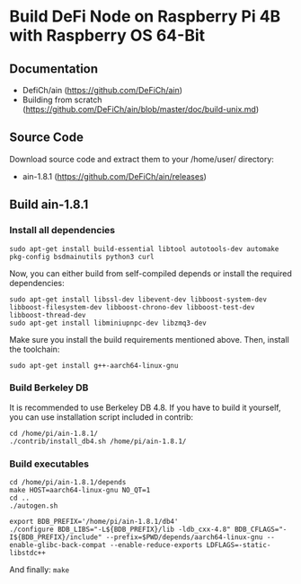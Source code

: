 # Build DeFi Node on Raspberry Pi 4B with Raspberry OS 64-Bit


## Documentation
- DefiCh/ain (https://github.com/DeFiCh/ain)
- Building from scratch (https://github.com/DeFiCh/ain/blob/master/doc/build-unix.md)


## Source Code
Download source code and extract them to your /home/user/ directory: 
- ain-1.8.1 (https://github.com/DeFiCh/ain/releases)


## Build ain-1.8.1

### Install all dependencies

`sudo apt-get install build-essential libtool autotools-dev automake pkg-config bsdmainutils python3 curl`

Now, you can either build from self-compiled depends or install the required dependencies:
```
sudo apt-get install libssl-dev libevent-dev libboost-system-dev libboost-filesystem-dev libboost-chrono-dev libboost-test-dev libboost-thread-dev
sudo apt-get install libminiupnpc-dev libzmq3-dev
```
Make sure you install the build requirements mentioned above. Then, install the toolchain:

`sudo apt-get install g++-aarch64-linux-gnu`

### Build Berkeley DB
It is recommended to use Berkeley DB 4.8. If you have to build it yourself, you can use installation script included in contrib:
```
cd /home/pi/ain-1.8.1/
./contrib/install_db4.sh /home/pi/ain-1.8.1/
```

### Build executables
```
cd /home/pi/ain-1.8.1/depends
make HOST=aarch64-linux-gnu NO_QT=1 
cd ..
./autogen.sh
```
```
export BDB_PREFIX='/home/pi/ain-1.8.1/db4'
./configure BDB_LIBS="-L${BDB_PREFIX}/lib -ldb_cxx-4.8" BDB_CFLAGS="-I${BDB_PREFIX}/include" --prefix=$PWD/depends/aarch64-linux-gnu --enable-glibc-back-compat --enable-reduce-exports LDFLAGS=-static-libstdc++
```
And finally: 
`make`
